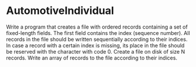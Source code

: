 # AutomotiveIndividual

Write a program that creates a file with ordered records containing a set of fixed-length fields. The first field contains the index (sequence number).
All records in the file should be written sequentially according to their indices. In case a record with a certain index is missing, its place in the file should be reserved with the character with code 0.
Create a file on disk of size N records.
Write an array of records to the file according to their indices.






